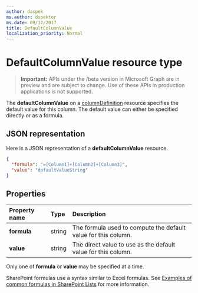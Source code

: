```yaml
---
author: daspek
ms.author: dspektor
ms.date: 09/12/2017
title: DefaultColumnValue
localization_priority: Normal
---
```

# DefaultColumnValue resource type

> **Important:** APIs under the /beta version in Microsoft Graph are in preview and are subject to change. Use of these APIs in production applications is not supported.

The **defaultColumnValue** on a [columnDefinition](columndefinition.md) resource specifies the default value for this column.
The default value can either be specified directly or as a formula.

## JSON representation

Here is a JSON representation of a **defaultColumnValue** resource.
<!-- { "blockType": "resource", "@type": "microsoft.graph.defaultColumnValue" } -->

```json
{
  "formula": "=[Column1]+[Column2]+[Column3]",
  "value": "defaultValueString"
}
```

## Properties

| Property name | Type   | Description
|:--------------|:-------|:----------------------------------------------------
| **formula**   | string | The formula used to compute the default value for this column.
| **value**     | string | The direct value to use as the default value for this column.

Only one of **formula** or **value** may be specified at a time.

SharePoint formulas use a syntax similar to Excel formulas.
See [Examples of common formulas in SharePoint Lists][SPFormulas] for more information.

[SPFormulas]: https://support.office.com/en-us/article/Examples-of-common-formulas-in-SharePoint-Lists-d81f5f21-2b4e-45ce-b170-bf7ebf6988b3


<!-- {
  "type": "#page.annotation",
  "description": "",
  "keywords": "",
  "section": "documentation",
  "tocPath": "Resources/DefaultColumnValue"
} -->
